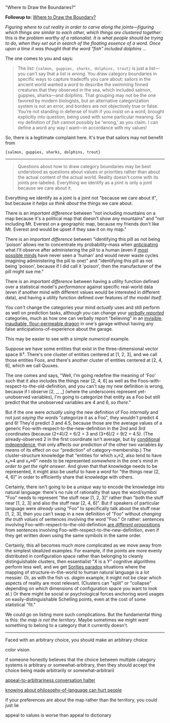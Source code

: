 "Where to Draw the Boundaries?"

**Followup to:** [Where to Draw the Boundary?](https://www.lesswrong.com/posts/d5NyJ2Lf6N22AD9PB/where-to-draw-the-boundary)

_Figuring where to cut reality in order to carve along the joints—figuring which things are similar to each other, which things are clustered together:_ this _is the problem worthy of a rationalist. It is what people_ should _be trying to do, when they set out in search of the floating essence of a word. Once upon a time it was thought that the word "fish" included dolphins ..._

The one comes to you and says:

> The list: `{salmon, guppies, sharks, dolphins, trout}` is just a list—you can't say that a list is _wrong_. You draw category boundaries in specific ways to capture tradeoffs you care about: sailors in the ancient world wanted a word to describe the swimming finned creatures that they observed in the sea, which included salmon, guppies, sharks—and dolphins. That grouping may not be the one favored by modern biologists, but an alternative categorization system is not an error, and borders are not objectively true or false. You're not standing in defense of truth if you insist on a word, brought explicitly into question, being used with some particular meaning. So my definition of _fish_ cannot possibly be 'wrong,' as you claim. I can define a word any way I want—in accordance with my values!

So, there is a legitimate complaint here. It's true that sailors may not benefit from

`{salmon, guppies, sharks, dolphins, trout}`

-----


> Questions about how to draw category boundaries may be best understood as questions about values or priorities rather than about the actual content of the actual world. Reality doesn't come with its joints pre-labeled. Everything we identify as a joint is only a joint because we care about it.

Everything we identify as a joint is a joint not "because we care about it", but because it _helps us think about_ the things we care about.

There is an _important difference_ between "not including mountains on a map because it's a political map that doesn't show any mountains" and "not including Mt. Everest on a geographic map, because my friends don't like Mt. Everest and would be upset if they saw it on my map."

There is an _important difference_ between "identifying this pill as not being 'poison' allows me to concentrate my probability-mass when [anticipating](https://www.lesswrong.com/posts/a7n8GdKiAZRX86T5A/making-beliefs-pay-rent-in-anticipated-experiences) what I'll observe after administering the pill to a human (even if [most possible minds](https://www.lesswrong.com/posts/tnWRXkcDi5Tw9rzXw/the-design-space-of-minds-in-general) have never seen a 'human' and would never waste cycles imagining administering the pill to one)" and "identifying this pill as not being 'poison', because if I did call it 'poison', then the manufacturer of the pill might sue me."

There is an _important difference_ between having a utility function defined over a statistical model's _performance_ against specific real-world data (even if another mind with different values would be interested in different data), and having a utility function defined over features of _the model itself_.


You _can't_ change the categories your mind _actually_ uses and still perform as well on prediction tasks, although you can change your [_verbally reported_](https://www.lesswrong.com/posts/NMoLJuDJEms7Ku9XS/guessing-the-teacher-s-password) categories, much as how one can verbally report "believing" in an [invisible, inaudiable, flour-permeable dragon](https://www.lesswrong.com/posts/CqyJzDZWvGhhFJ7dY/belief-in-belief) in one's garage without having any false anticipations-of-experience about the garage.

This may be easier to see with a simple _numerical_ example.

Suppose we have some entities that exist in the three-dimensional vector space ℝ³. There's one cluster of entities centered at [1, 2, 3], and we call those entities Foos, and there's another cluster of entities centered at [2, 4, 6], which we call Quuxes.

The one comes and says, "Well, I'm going redefine the meaning of 'Foo' such that it also includes the things near [2, 4, 6] as well as the Foos-with-respect-to-the-old-definition, and you can't say my new definition is wrong, because if I observe [2, \_, \_] (where the underscores represent yet-unobserved variables), I'm going to categorize that entity as a Foo but still predict that the unobserved variables are 4 and 6, _so there_."

But if the one were _actually using_ the new definition of Foo _internally_ and not just _saying the words_ "categorize it as a Foo", they _wouldn't_ predict 4 and 6! They'd predict 3 and 4.5, because those are the average values of a generic Foo-with-respect-to-the-new-definition in the 2nd and 3rd coordinates (because (2+4)/2 = 6/2 = 3 and (3+6)/2 = 9/2 = 4.5). (The already-observed 2 in the first coordinate isn't average, but by [conditional independence](https://www.lesswrong.com/posts/gDWvLicHhcMfGmwaK/conditional-independence-and-naive-bayes), that only affects our prediction of the other two variables _by means_ of its effect on our "prediction" of category-membership.) The cluster-structure knowledge that "entities for which x₁≈2, also tend to have x₂≈4 and x₃≈6" needs to be represented _somewhere_ in the one's mind _in order to get the right answer_. And given that that knowledge needs to be represented, it might also be useful to have a _word_ for "the things near [2, 4, 6]" in order to efficiently share that knowledge with others.

Certainly, there isn't going to be a _unique_ way to encode the knowledge into natural language: there's no rule of rationality that says the word/symbol "Foo" needs to represent "the stuff near [1, 2, 3]" rather than "both the stuff near [1, 2, 3] and also the stuff near [2, 4, 6]". But if speakers of particular language were _already_ using "Foo" to specifically talk about the stuff near [1, 2, 3], then you can't swap in a new definition of "Foo" without _changing the truth values_ of sentences involving the word "Foo." Or rather: sentences involving Foo-with-respect-to-the-old-definition [are _different_ propositions](https://www.lesswrong.com/posts/shoMpaoZypfkXv84Y/variable-question-fallacies) from sentences involving Foo-with-respect-to-the-new-definition, even if they get written down using the same symbols in the same order.

Certainly, this all becomes much more complicated as we move away from the simplest idealized examples. For example, if the points are more evenly distributed in configuration space rather than belonging to cleanly distinguishable clusters, then essentialist "X is a Y" cognitive algorithms perform less well, and we get [Sorities paradox](https://plato.stanford.edu/entries/sorites-paradox/) situations where the mapping of structure-in-the-world to human natural language is a lot messier. Or, as with the fish _vs._ _dagim_ example, it might not be clear which aspects of reality are most relevant. (Clusters can "split" or "collapse" depending on _which_ dimensions of configuration space you want to look at.) Or there might be social or psychological forces anchoring word usages on easily-distinguishable Schelling points, even at the cost of some statistical "fit."

We could go on listing more such complications. But the fundamental thing is this: _the map is not the territory_. Maybe sometimes we might _want_ something to belong to a category that it currently doesn't.

-----

Faced with an arbitrary choice, you should make an arbitrary choice

color vision

if someone honestly believes that the choice between multiple category systems is arbitrary or somewhat-arbitrary, then they should accept the choice being made arbitrarily or somewhat-arbitraril

[appeal-to-arbitrariness conversation halter](https://www.lesswrong.com/posts/wqmmv6NraYv4Xoeyj/conversation-halters)

[knowing about philosophy-of-language can hurt people](https://www.lesswrong.com/posts/AdYdLP2sRqPMoe8fb/knowing-about-biases-can-hurt-people)

if your preferences are about the map rather than the territory, you could just lie

appeal to values is worse than appeal to dictionary

